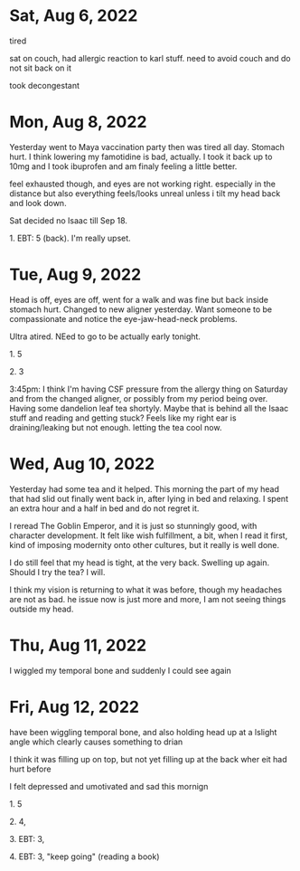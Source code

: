 # Sat, Aug 6, 2022

tired

sat on couch, had allergic reaction to karl stuff. need to avoid couch and do not sit back on it

took decongestant

# Mon, Aug 8, 2022

Yesterday went to Maya vaccination party then was tired all day. Stomach hurt. I think lowering my famotidine is bad, actually. I took it back up to 10mg and I took ibuprofen and am finaly feeling a little better.

feel exhausted though, and eyes are not working right. especially in the distance but also everything feels/looks unreal unless i tilt my head back and look down.

Sat decided no Isaac till Sep 18.

1\. EBT: 5 (back). I'm really upset.

# Tue, Aug 9, 2022

Head is off, eyes are off, went for a walk and was fine but back inside stomach hurt. Changed to new aligner yesterday. Want someone to be compassionate and notice the eye-jaw-head-neck problems.

Ultra atired. NEed to go to be actually early tonight.

1\. 5

2\. 3

3:45pm: I think I'm having CSF pressure from the allergy thing on Saturday and from the changed aligner, or possibly from my period being over. Having some dandelion leaf tea shortyly. Maybe that is behind all the Isaac stuff and reading and getting stuck? Feels like my right ear is draining/leaking but not enough. letting the tea cool now.

# Wed, Aug 10, 2022

Yesterday had some tea and it helped. This morning the part of my head that had slid out finally went back in, after lying in bed and relaxing. I spent an extra hour and a half in bed and do not regret it.

I reread The Goblin Emperor, and it is just so stunningly good, with character development. It felt like wish fulfillment, a bit, when I read it first, kind of imposing modernity onto other cultures, but it really is well done.

I do still feel that my head is tight, at the very back. Swelling up again. Should I try the tea? I will.

I think my vision is returning to what it was before, though my headaches are not as bad. he issue now is just more and more, I am not seeing things outside my head.

# Thu, Aug 11, 2022

I wiggled my temporal bone and suddenly I could see again

# Fri, Aug 12, 2022

have been wiggling temporal bone, and also holding head up at a lslight angle which clearly causes something to drian

I think it was filling up on top, but not yet filling up at the back wher eit had hurt before

I felt depressed and umotivated and sad this mornign

1\. 5

2\. 4,

3\. EBT: 3,

4\. EBT: 3, "keep going" (reading a book)